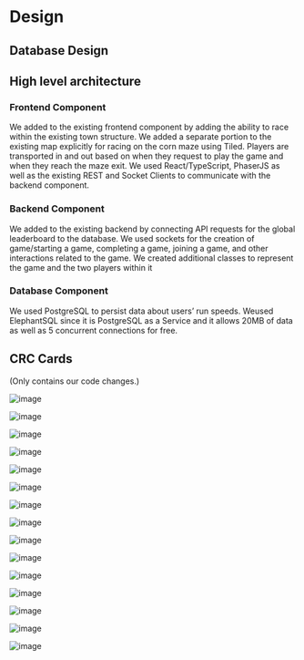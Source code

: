 # Design

## Database Design

## High level architecture

### Frontend Component

We added to the existing frontend component by adding the ability to race within the existing town structure. We added a separate portion to the existing map explicitly for racing on the corn maze using Tiled. Players are transported in and out based on when they request to play the game and when they reach the maze exit. We used React/TypeScript, PhaserJS as well as the existing REST and Socket Clients to communicate with the backend component.

### Backend Component

We added to the existing backend by connecting API requests for the global leaderboard to the database.
We used sockets for the creation of game/starting a game, completing a game, joining a game, and other interactions related to the game.
We created additional classes to represent the game and the two players within it

### Database Component

We used PostgreSQL to persist data about users’ run speeds. Weused ElephantSQL since it is PostgreSQL as a Service and it allows 20MB of data as well as 5 concurrent connections for free.

## CRC Cards

(Only contains our code changes.)
<!---ParticipantInfo-->
![image](https://user-images.githubusercontent.com/42978150/114906884-84262d00-9de8-11eb-8be9-54f3c319949b.png)
<!---appStateReducer-->
![image](https://user-images.githubusercontent.com/42978150/114907056-ae77ea80-9de8-11eb-9177-5807af08d21c.png)
<!---App-->
![image](https://user-images.githubusercontent.com/42978150/114907107-b9327f80-9de8-11eb-855f-5079fc441e54.png)
<!---GameController-->
![image](https://user-images.githubusercontent.com/42978150/114907154-c8193200-9de8-11eb-86ab-5454e255cd3c.png)
<!---mazeTimeCreateHandler-->
![image](https://user-images.githubusercontent.com/42978150/114907191-d23b3080-9de8-11eb-97e6-6f0cebc9a5d1.png)
<!---mazeTimeHandler-->
![image](https://user-images.githubusercontent.com/42978150/114907231-dcf5c580-9de8-11eb-8c64-f41095e380b0.png)
<!---CoveyTownListener-->
![image](https://user-images.githubusercontent.com/42978150/114907317-f1d25900-9de8-11eb-9df9-e82894e4c963.png)
<!---CoveyTownController-->
![image](https://user-images.githubusercontent.com/42978150/114907350-fa2a9400-9de8-11eb-9de6-42132b1ea23f.png)
<!---MazeGameToastUtils-->
![image](https://user-images.githubusercontent.com/42978150/114907393-04e52900-9de9-11eb-9b52-2ac2aca7a56d.png)
<!---MenuBar-->
![image](https://user-images.githubusercontent.com/42978150/114907441-10385480-9de9-11eb-8079-e5f5ca66b85a.png)
<!---Player-->
![image](https://user-images.githubusercontent.com/42978150/114907493-1cbcad00-9de9-11eb-90b1-39934a886a0c.png)
<!---Maze-->
![image](https://user-images.githubusercontent.com/42978150/114907528-26deab80-9de9-11eb-9cee-c273eaa230bd.png)
<!---Game-->
![image](https://user-images.githubusercontent.com/42978150/114907903-8fc62380-9de9-11eb-9b76-5621850a8190.png)
<!---townSocketAdapter-->
![image](https://user-images.githubusercontent.com/42978150/114907590-39f17b80-9de9-11eb-897b-a8b46c490e9b.png)
<!---townSubscriptionHandler-->
![image](https://user-images.githubusercontent.com/42978150/114907617-44137a00-9de9-11eb-918e-826697189059.png)
